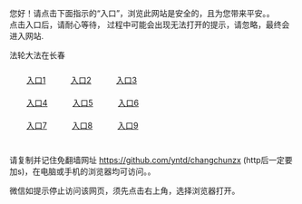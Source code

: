 您好！请点击下面指示的“入口”，浏览此网站是安全的，且为您带来平安。。 <br/>
点击入口后，请耐心等待， 过程中可能会出现无法打开的提示，请忽略，最终会进入网站. </br>

法轮大法在长春<br/>
<div style="padding:10px"><a style="margin:20px" target="_blank" href="https://dnw0m2tlrqu9q.cloudfront.net/2Qpsp?scgunu" id="ccLink1" rel="nofollow">入口1</a> <a target="_blank" style="margin:20px" href="https://d1cus4xlyw2y2x.cloudfront.net/2Qpsp?nenqfqv" id="ccLink2" rel="nofollow">入口2</a> <a style="margin:20px" target="_blank" href="https://d2sh1t5dqzcm3l.cloudfront.net/2Qpsp?nfnyr" id="ccLink3" rel="nofollow">入口3</a></div>

<div style="padding:10px" ><a style="margin:20px" target="_blank" href="https://dnw0m2tlrqu9q.cloudfront.net/2Qpsp?scgunu" id="ccLink4" rel="nofollow">入口4</a> <a style="margin:20px" href="https://d1cus4xlyw2y2x.cloudfront.net/2Qpsp?nenqfqv" target="_blank" id="ccLink5" rel="nofollow">入口5</a> <a style="margin:20px" href="https://d2sh1t5dqzcm3l.cloudfront.net/2Qpsp?nfnyr" target="_blank" id="ccLink6" rel="nofollow">入口6</a></div>

<div style="padding:10px"><a style="margin:20px" target="_blank" href="https://dnw0m2tlrqu9q.cloudfront.net/2Qpsp?scgunu" id="ccLink7" rel="nofollow">入口7</a> <a style="margin:20px" href="https://d1cus4xlyw2y2x.cloudfront.net/2Qpsp?nenqfqv" target="_blank" id="ccLink8" rel="nofollow">入口8</a> <a style="margin:20px" target="_blank" href="https://d2sh1t5dqzcm3l.cloudfront.net/2Qpsp?nfnyr" id="ccLink9" rel="nofollow">入口9</a></div>

<br/>



请复制并记住免翻墙网址 https://github.com/yntd/changchunzx (http后一定要加s)，在电脑或手机的浏览器均可访问。。<br/>

微信如提示停止访问该网页，须先点击右上角，选择浏览器打开。
